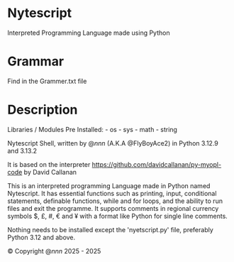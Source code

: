 # Nytescript
Interpreted Programming Language made using Python

# Grammar
Find in the Grammer.txt file

# Description
Libraries / Modules Pre Installed:
	- os
	- sys
	- math
	- string

Nytescript Shell, written by @_nnn_ (A.K.A @FlyBoyAce2) in Python 3.12.9 and 3.13.2	

It is based on the interpreter https://github.com/davidcallanan/py-myopl-code by David Callanan

This is an interpreted programming Language made in Python named Nytescript. It has essential functions such as
printing, input, conditional statements, definable functions, while and for loops, and the ability to run files and 
exit the programme. It supports comments in regional currency symbols $, £, #, € and ¥ with a format like Python for single line comments.

Nothing needs to be installed except the 'nyetscript.py' file, preferably Python 3.12 and above.

© Copyright @_nnn_ 2025 - 2025
